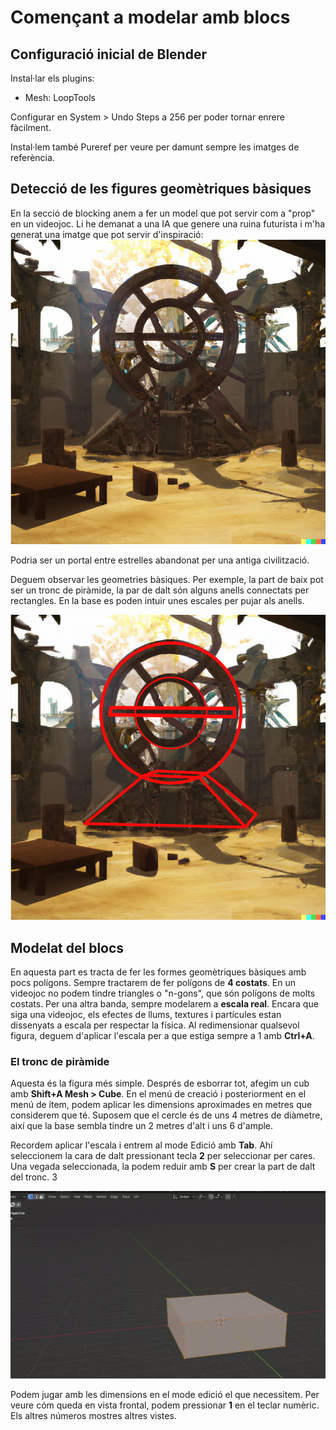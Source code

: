 # Començant a modelar amb blocs

## Configuració inicial de Blender

Instal·lar els plugins:

* Mesh: LoopTools

Configurar en System > Undo Steps a 256 per poder tornar enrere fàcilment.

Instal·lem també Pureref per veure per damunt sempre les imatges de referència. 

## Detecció de les figures geomètriques bàsiques

En la secció de blocking anem a fer un model que pot servir com a "prop" en un videojoc.
Li he demanat a una IA que genere una ruina futurista i m'ha generat una imatge que pot servir d'inspiració:
![inicial](imgs/dalleinicial.png "Imatge Inicial")

Podria ser un portal entre estrelles abandonat per una antiga civilització.

Deguem observar les geometries bàsiques. Per exemple, la part de baix pot ser un tronc de piràmide, la par de dalt són alguns anells connectats per rectangles. En la base es poden intuir unes escales per pujar als anells. 

![esquema](imgs/esquema.png "Esquema geometria")

## Modelat del blocs

En aquesta part es tracta de fer les formes geomètriques bàsiques amb pocs polígons. Sempre tractarem de fer polígons de **4 costats**. En un videojoc no podem tindre triangles o "n-gons", que són polígons de molts costats. 
Per una altra banda, sempre modelarem a **escala real**. Encara que siga una videojoc, els efectes de llums, textures i partícules estan dissenyats a escala per respectar la física. Al redimensionar qualsevol figura, deguem d'aplicar l'escala per a que estiga sempre a 1 amb **Ctrl+A**. 

### El tronc de piràmide

Aquesta és la figura més simple. Després de esborrar tot, afegim un cub amb **Shift+A Mesh > Cube**. En el menú de creació i posteriorment en el menú de ítem, podem aplicar les dimensions aproximades en metres que considerem que té. Suposem que el cercle és de uns 4 metres de diàmetre, així que la base sembla tindre un 2 metres d'alt i uns 6 d'ample.

Recordem aplicar l'escala i entrem al mode Edició amb **Tab**. Ahí seleccionem la cara de dalt pressionant tecla **2** per seleccionar per cares. Una vegada seleccionada, la podem reduir amb **S** per crear la part de dalt del tronc. 3

![tronc](imgs/redimensionartronc.gif "Redimensionar la part de dalt")

Podem jugar amb les dimensions en el mode edició el que necessitem. Per veure cóm queda en vista frontal, podem pressionar **1** en el teclar numèric. Els altres números mostres altres vistes. 


